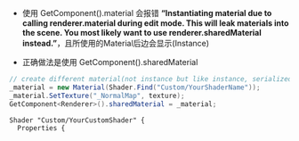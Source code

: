 - 使用 GetComponent<Renderer>().material 会报错 **“Instantiating material due to calling renderer.material during edit mode. This will leak materials into the scene. You most likely want to use renderer.sharedMaterial instead.”**，且所使用的Material后边会显示(Instance)

- 正确做法是使用 GetComponent<Renderer>().sharedMaterial
``` csharp
// create different material(not instance but like instance, serialized in scene)
_material = new Material(Shader.Find("Custom/YourShaderName"));
_material.SetTexture("_NormalMap", texture);
GetComponent<Renderer>().sharedMaterial = _material;
```

```
Shader "Custom/YourCustomShader" {
  Properties {
```
